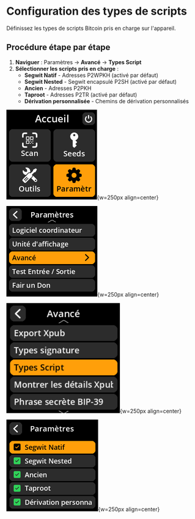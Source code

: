 # Configuration des types de scripts

Définissez les types de scripts Bitcoin pris en charge sur l'appareil.

## Procédure étape par étape

1. **Naviguer** : Paramètres → **Avancé** → **Types Script**
2. **Sélectionner les scripts pris en charge** :
   - **Segwit Natif** - Adresses P2WPKH (activé par défaut)
   - **Segwit Nested** - Segwit encapsulé P2SH (activé par défaut)
   - **Ancien** - Adresses P2PKH
   - **Taproot** - Adresses P2TR (activé par défaut)
   - **Dérivation personnalisée** - Chemins de dérivation personnalisés

![Settings selection menu](images/HomeScreenSettingsSelectView_dc_as_fr.png){w=250px align=center}

![Settings selection menu](images/SettingsMainMenuAdvancedSelectView_dc_as_fr.png){w=250px align=center}

![Settings selection menu](images/ScriptTypeSelectView_dc_as_fr.png){w=250px align=center}

![Settings selection menu](images/SettingsEntryUpdateSelectionView_script_types_dc_as_fr.png){w=250px align=center}
